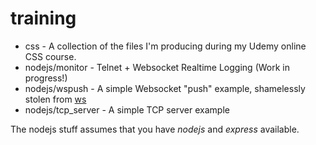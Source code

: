 # training

* css - A collection of the files I'm producing during my Udemy online CSS course.
* nodejs/monitor - Telnet + Websocket Realtime Logging (Work in progress!)
* nodejs/wspush - A simple Websocket "push" example, shamelessly stolen from [ws](https://github.com/websockets/ws)
* nodejs/tcp_server - A simple TCP server example

The nodejs stuff assumes that you have _nodejs_ and _express_ available.
